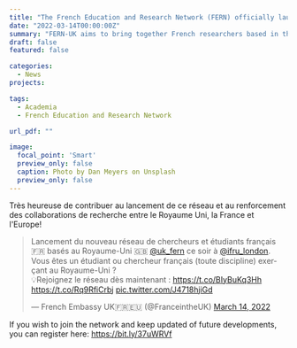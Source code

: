```yaml
---
title: "The French Education and Research Network (FERN) officially launch its new network of French (or francophile) researchers based in the United Kingdom."
date: "2022-03-14T00:00:00Z"
summary: "FERN-UK aims to bring together French researchers based in the United Kingdom in order to support Franco-British research collaborations in universities or private sectors, to provide support for exchanges of graduate students and to create a dynamic of information and discussion within the community. This network is extended to British Francophile scientists who wish to participate." 
draft: false
featured: false

categories:
  - News
projects:

tags:
  - Academia
  - French Education and Research Network

url_pdf: ""

image:
  focal_point: 'Smart'
  preview_only: false
  caption: Photo by Dan Meyers on Unsplash
  preview_only: false
---
```

Très heureuse de contribuer au lancement de ce réseau et au renforcement des collaborations de recherche entre le Royaume Uni, la France et l&#39;Europe!

<blockquote class="twitter-tweet"><p lang="fr" dir="ltr">Lancement du nouveau réseau de chercheurs et étudiants français 🇫🇷 basés au Royaume-Uni 🇬🇧 <a href="https://twitter.com/uk_fern?ref_src=twsrc%5Etfw">@uk_fern</a> ce soir à <a href="https://twitter.com/ifru_london?ref_src=twsrc%5Etfw">@ifru_london</a>. <br>Vous êtes un étudiant ou chercheur français (toute discipline) exerçant au Royaume-Uni ? <br>💡Rejoignez le réseau dès maintenant : <a href="https://t.co/BIyBuKq3Hh">https://t.co/BIyBuKq3Hh</a> <a href="https://t.co/Rq9RfiCrbj">https://t.co/Rq9RfiCrbj</a> <a href="https://t.co/J4718hjiGd">pic.twitter.com/J4718hjiGd</a></p>&mdash; French Embassy UK🇫🇷🇪🇺 (@FranceintheUK) <a href="https://twitter.com/FranceintheUK/status/1503446483873501185?ref_src=twsrc%5Etfw">March 14, 2022</a></blockquote> <script async src="https://platform.twitter.com/widgets.js" charset="utf-8"></script>

If you wish to join the network and keep updated of future developments, you can register here: https://bit.ly/37uWRVf 
